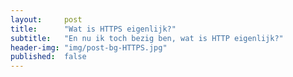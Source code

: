 ```yaml
---
layout:     post
title:      "Wat is HTTPS eigenlijk?"
subtitle:   "En nu ik toch bezig ben, wat is HTTP eigenlijk?"
header-img: "img/post-bg-HTTPS.jpg"
published:  false
---
```


